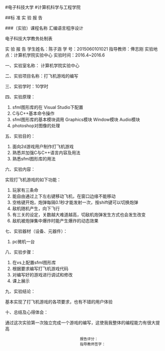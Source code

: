 #电子科技大学
#计算机科学与工程学院

##标 准 实 验 报 告




###（实验）课程名称     汇编语言程序设计             






电子科技大学教务处制表


实   验   报   告
学生姓名：陈子涵     学 号：2015060101021 指导教师：俸志刚
实验地点：计算机学院实验中心   实验时间：2016.4~2016.6

一、实验室名称：    计算机学院实验中心  
                 
二、实验项目名称：打飞机游戏的编写 

三、实验学时：10学时 

四、实验原理： 

1. sfml图形库的在 Visual Studio下配置
2. C与C++基本命令操作
3. sfml图形库的基本模块调用
Graphics模块
Window模块
Audio模块
4. photoshop对图像的处理 

五、实验目的： 

1. 面向2d游戏用户制作打飞机游戏
2. 熟悉并加强C与C++语言内容及用法
3. 熟悉sfml图形库的用法 

六、实验内容： 

实现打飞机游戏的如下功能：

1.	玩家有三条命
2.	能自由通过上下左右键移动飞机，在窗口边缘不能移动
3.	空格键开炮，炮弹每隔0.1秒才能发射一次，按shift键可以切换炮弹
4.	敌机随机产生，向下飞行
5.	有三关的设定，关数越大难道越高，切敌机炮弹发生方式也会发生改变
6.	敌机被炮弹集中爆炸时能产生爆炸的动态效果 

七、实验器材（设备、元器件）： 

1. pc微机一台

八、实验步骤： 

1. 在vs上配置sfml图形库
2. 根据要求编写打飞机游戏代码
3. 对编写好的游戏进行调试和修改
4. 课上展示 

九、实验结论：

基本实现了打飞机游戏的各项要求，也有不错的用户体验

十、总结及心得体会：

通过这次实验第一次独立完成一个游戏的编写，这使我我整体的编程能力有很大提高
                          

                                      报告评分：
                                      指导教师签字：
